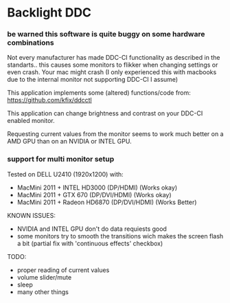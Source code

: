 # Backlight DDC

### be warned this software is quite buggy on some hardware combinations
Not every manufacturer has made DDC-CI functionality as described in the standarts.. this causes some monitors to flikker when changing settings or even crash.
Your mac might crash (I only experienced this with macbooks due to the internal monitor not supporting DDC-CI I assume)

This application implements some (altered) functions/code from: https://github.com/kfix/ddcctl

This application can change brightness and contrast on your DDC-CI enabled monitor.

Requesting current values from the monitor seems to work much better on a AMD GPU than on an NVIDIA or INTEL GPU.

### support for multi monitor setup

Tested on DELL U2410 (1920x1200) with:
- MacMini 2011 + INTEL HD3000 (DP/HDMI) (Works okay)
- MacMini 2011 + GTX 670 (DP/DVI/HDMI) (Works okay)
- MacMini 2011 + Radeon HD6870 (DP/DVI/HDMI) (Works Better)

KNOWN ISSUES:
- NVIDIA and INTEL GPU don't do data requiests good
- some monitors try to smooth the transitions wich makes the screen flash a bit (partial fix with 'continuous effects' checkbox)

TODO:
- proper reading of current values
- volume slider/mute
- sleep
- many other things



